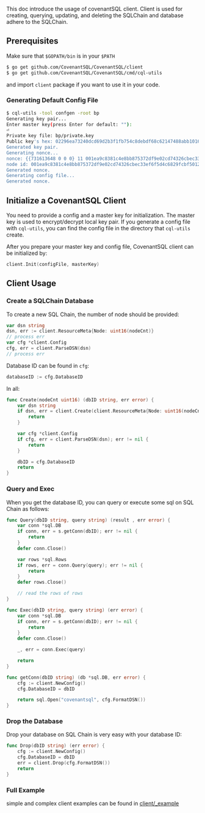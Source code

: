 This doc introduce the usage of covenantSQL client. Client is used for creating, querying, updating, and deleting the SQLChain and database adhere to the SQLChain.

## Prerequisites

Make sure that `$GOPATH/bin` is in your `$PATH`

```bash
$ go get github.com/CovenantSQL/CovenantSQL/client
$ go get github.com/CovenantSQL/CovenantSQL/cmd/cql-utils
```

and import `client` package if you want to use it in your code.

### Generating Default Config File

```bash
$ cql-utils -tool confgen -root bp
Generating key pair...
Enter master key(press Enter for default: ""):
⏎
Private key file: bp/private.key
Public key's hex: 02296ea73240dcd69d2b3f1fb754c8debdf68c62147488abb10165428667ec8cbd
Generated key pair.
Generating nonce...
nonce: {{731613648 0 0 0} 11 001ea9c8381c4e8bb875372df9e02cd74326cbec33ef6f5d4c6829fcbf5012e9}
node id: 001ea9c8381c4e8bb875372df9e02cd74326cbec33ef6f5d4c6829fcbf5012e9
Generated nonce.
Generating config file...
Generated nonce.
```

## Initialize a CovenantSQL Client

You need to provide a config and a master key for initialization. The master key is used to encrypt/decrypt local key pair. If you generate a config file with `cql-utils`, you can find the config file in the directory that `cql-utils` create.

After you prepare your master key and config file, CovenantSQL client can be initialized by:

```go
client.Init(configFile, masterKey)
```

## Client Usage

### Create a SQLChain Database

To create a new SQL Chain, the number of node should be provided:

```go
var dsn string
dsn, err := client.ResourceMeta{Node: uint16(nodeCnt)}
// process err
var cfg *client.Config
cfg, err = client.ParseDSN(dsn)
// process err
```

Database ID can be found in `cfg`:

```go
databaseID := cfg.DatabaseID
```

In all:

```go
func Create(nodeCnt uint16) (dbID string, err error) {
	var dsn string
	if dsn, err = client.Create(client.ResourceMeta{Node: uint16(nodeCnt)}); err != nil {
		return
	}

	var cfg *client.Config
	if cfg, err = client.ParseDSN(dsn); err != nil {
		return
	}

	dbID = cfg.DatabaseID
	return
}
```

### Query and Exec

When you get the database ID, you can query or execute some sql on SQL Chain as follows:

```go
func Query(dbID string, query string) (result , err error) {
	var conn *sql.DB
	if conn, err = s.getConn(dbID); err != nil {
		return
	}
	defer conn.Close()

	var rows *sql.Rows
	if rows, err = conn.Query(query); err != nil {
		return
	}
	defer rows.Close()

	// read the rows of rows
}

func Exec(dbID string, query string) (err error) {
	var conn *sql.DB
	if conn, err = s.getConn(dbID); err != nil {
		return
	}
	defer conn.Close()

	_, err = conn.Exec(query)

	return
}

func getConn(dbID string) (db *sql.DB, err error) {
	cfg := client.NewConfig()
	cfg.DatabaseID = dbID

	return sql.Open("covenantsql", cfg.FormatDSN())
}
```

### Drop the Database

Drop your database on SQL Chain is very easy with your database ID:

```go
func Drop(dbID string) (err error) {
	cfg := client.NewConfig()
	cfg.DatabaseID = dbID
	err = client.Drop(cfg.FormatDSN())
	return
}
```

### Full Example

simple and complex client examples can be found in [client/_example](_example/)